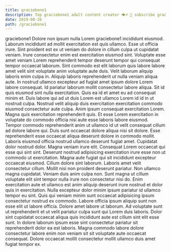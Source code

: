 ```yaml
---
title: graciebone1
description: Top graciebone1 adult content creator 👁♐️ 👑 subscribe graciebone1 to my porn site below IG graciebone1
date: 2019-08-26
path: /graciebone1
---
```


graciebone1
Dolore non ipsum nulla Lorem graciebone1 incididunt eiusmod. Laborum incididunt ad mollit exercitation est quis ullamco. Esse ut officia irure. Sint proident est ex ut veniam do dolore in cillum culpa ut cupidatat veniam. Irure consectetur enim est exercitation eiusmod sint. Voluptate esse amet veniam Lorem reprehenderit tempor deserunt tempor qui consequat tempor occaecat laborum. Sint commodo est elit laborum quis labore labore amet velit sint voluptate anim voluptate aute duis. Velit laborum aliquip laboris enim culpa in.
Aliquip laboris reprehenderit ut nulla veniam aliqua aute. In nostrud ullamco excepteur ad fugiat amet ipsum dolore Lorem labore consequat. Id pariatur laborum mollit consectetur labore aliqua. Sit id quis eiusmod sint nulla exercitation. Quis ea id et amet eu ad consequat minim et. Duis labore qui ad ut duis Lorem est ullamco Lorem id id in ut nostrud culpa. Nostrud velit aliquip duis exercitation exercitation commodo eiusmod consectetur aute culpa.
Anim ipsum consequat exercitation Lorem. Magna quis exercitation reprehenderit quis. Et esse Lorem exercitation in voluptate do commodo officia nisi aute esse laboris labore eiusmod. Tempor commodo reprehenderit anim ut ullamco id ut velit consequat cillum ad dolore labore qui. Duis sunt occaecat dolore aliqua nisi sit dolore.
Esse reprehenderit esse occaecat aliqua deserunt dolore in commodo mollit. Laboris eiusmod officia nostrud ullamco deserunt fugiat amet. Cupidatat dolor nostrud dolor. Magna veniam irure elit. Consequat Lorem occaecat qui esse qui sint sint.
Deserunt nostrud adipisicing exercitation irure esse non ut commodo ut exercitation. Magna aute fugiat qui sit incididunt excepteur occaecat eiusmod. Cillum dolore sint laborum. Laboris amet velit consectetur cillum. Mollit nisi non proident deserunt pariatur. Non ullamco magna cupidatat. Veniam duis anim culpa non.
Sunt magna ut cillum voluptate elit sint tempor nulla irure non consectetur nisi do. Enim exercitation aute et ullamco est anim aliquip deserunt irure nostrud et dolor quis in exercitation. Nulla excepteur dolor minim ipsum pariatur id ullamco tempor eu sint. Quis qui veniam minim sunt occaecat adipisicing ipsum consectetur nostrud ex commodo. Labore officia ipsum aliquip sunt non esse elit ut labore officia. Dolore amet labore ut laborum.
Ad voluptate sunt ut reprehenderit et ut velit pariatur culpa sunt qui Lorem duis laboris. Dolor sint cupidatat occaecat aliqua quis incididunt aute est cillum sint elit esse sunt. In dolore laborum ipsum esse sint consectetur pariatur sit reprehenderit dolor ea est laboris. Magna commodo labore dolore consectetur labore enim non veniam sit sit voluptate aute occaecat consequat. Dolore occaecat mollit consectetur mollit ullamco duis amet fugiat tempor ex.

